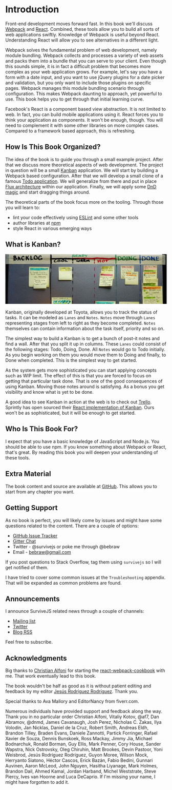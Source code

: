 # Introduction

Front-end development moves forward fast. In this book we'll discuss  [Webpack](https://webpack.github.io/) and [React](https://facebook.github.io/react/). Combined, these tools allow you to build all sorts of web applications swiftly. Knowledge of Webpack is useful beyond React. Understanding React will allow you to see alternatives in a different light.

Webpack solves the fundamental problem of web development, namely module bundling. Webpack collects and processes a variety of web assets and packs them into a bundle that you can serve to your client. Even though this sounds simple, it is in fact a difficult problem that becomes more complex as your web application grows. For example, let's say you have a form with a date input, and you want to use jQuery plugins for a date picker and validation, but you only want to include those plugins on specific pages. Webpack manages this module bundling scenario through configuration. This makes Webpack daunting to approach, yet powerful to use. This book helps you to get through that initial learning curve.

Facebook's React is a component based view abstraction. It is not limited to web. In fact, you can build mobile applications using it. React forces you to think your application as components. It won't be enough, though. You will need to complement it with some other libraries on more complex cases. Compared to a framework based approach, this is refreshing.

## How Is This Book Organized?

The idea of the book is to guide you through a small example project. After that we discuss more theoretical aspects of web development. The project in question will be a small [Kanban](https://en.wikipedia.org/wiki/Kanban) application. We will start by building a Webpack based configuration. After that we will develop a small clone of a famous [Todo application](http://todomvc.com/). We will generalize from there and put in place [Flux architecture](https://facebook.github.io/flux/docs/overview.html) within our application. Finally, we will apply some [DnD magic](https://gaearon.github.io/react-dnd/) and start dragging things around.

The theoretical parts of the book focus more on the tooling. Through those you will learn to:

* lint your code effectively using [ESLint](http://eslint.org/) and some other tools
* author libraries at [npm](https://www.npmjs.com/)
* style React in various emerging ways

## What is Kanban?

![Kanban by Dennis Hamilton (CC BY)](images/kanban_intro.jpg)

Kanban, originally developed at Toyota, allows you to track the status of tasks. It can be modeled as `Lanes` and `Notes`. `Notes` move through `Lanes` representing stages from left to right as they become completed. `Notes` themselves can contain information about the task itself, priority and so on.

The simplest way to build a Kanban is to get a bunch of post-it notes and find a wall. After that you split it up in columns. These `Lanes` could consist of the following stages: Todo, Doing, Done. All `Notes` would go to Todo initially. As you begin working on them you would move them to Doing and finally, to Done when completed. This is the simplest way to get started.

As the system gets more sophisticated you can start applying concepts such as WIP limit. The effect of this is that you are forced to focus on getting that particular task done. That is one of the good consequences of using Kanban. Moving those notes around is satisfying. As a bonus you get visibility and know what is yet to be done.

A good idea to see Kanban in action at the web is to check out [Trello](https://trello.com/). Sprintly has open sourced their [React implementation of Kanban](https://github.com/sprintly/sprintly-kanban). Ours won't be as sophisticated, but it will be enough to get started.

## Who Is This Book For?

I expect that you have a basic knowledge of JavaScript and Node.js. You should be able to use npm. If you know something about Webpack or React, that's great. By reading this book you will deepen your understanding of these tools.
## Extra Material

The book content and source are available at [GitHub](https://github.com/survivejs/webpack_react). This allows you to start from any chapter you want.

## Getting Support

As no book is perfect, you will likely come by issues and might have some questions related to the content. There are a couple of options:

* [GitHub Issue Tracker](https://github.com/survivejs/webpack_react/issues)
* [Gitter Chat](https://gitter.im/survivejs/webpack_react)
* Twitter - @survivejs or poke me through @bebraw
* Email - bebraw@gmail.com

If you post questions to Stack Overflow, tag them using `survivejs` so I will get notified of them.

I have tried to cover some common issues at the `Troubleshooting` appendix. That will be expanded as common problems are found.

## Announcements

I announce SurviveJS related news through a couple of channels:

* [Mailing list](http://eepurl.com/bth1v5)
* [Twitter](https://twitter.com/survivejs)
* [Blog RSS](http://survivejs.com/atom.xml)

Feel free to subscribe.

## Acknowledgments

Big thanks to [Christian Alfoni](http://www.christianalfoni.com/) for starting the [react-webpack-cookbook](https://github.com/christianalfoni/react-webpack-cookbook) with me. That work eventually lead to this book.

The book wouldn't be half as good as it is without patient editing and feedback by my editor [Jesús Rodríguez Rodríguez](https://github.com/Foxandxss). Thank you.

Special thanks to Ava Mallory and EditorNancy from fiverr.com.

Numerous individuals have provided support and feedback along the way. Thank you in no particular order Christian Alfoni, Vitaliy Kotov, @af7, Dan Abramov, @dnmd, James Cavanaugh, Josh Perez, Nicholas C. Zakas, Ilya Volodin, Jan Nicklas, Daniel de la Cruz, Robert Smith, Andreas Eldh, Brandon Tilley, Braden Evans, Daniele Zannotti, Partick Forringer, Rafael Xavier de Souza, Dennis Bunskoek, Ross Mackay, Jimmy Jia, Michael Bodnarchuk, Ronald Borman, Guy Ellis, Mark Penner, Cory House, Sander Wapstra, Nick Ostrovsky, Oleg Chiruhin, Matt Brookes, Devin Pastoor, Yoni Weisbrod, Jesús Rodríguez Rodríguez, Guyon Moree, Wilson Mock, Herryanto Siatono, Héctor Cascos, Erick Bazán, Fabio Bedini, Gunnari Auvinen, Aaron McLeod, John Nguyen, Hasitha Liyanage, Mark Holmes, Brandon Dail, Ahmed Kamal, Jordan Harband, Michel Weststrate, Steve Piercy, Ives van Hoorne and Luca DeCaprio. If I'm missing your name, I might have forgotten to add it.
